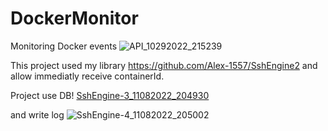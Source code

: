 # DockerMonitor
Monitoring Docker events
![API_10292022_215239](https://user-images.githubusercontent.com/104725261/200654733-89354fa7-c161-4cdf-b873-b22603f60245.png)

This project used my library https://github.com/Alex-1557/SshEngine2 and allow immediatly receive containerId.

Project use DB!
[SshEngine-3_11082022_204930](https://user-images.githubusercontent.com/104725261/200655065-8c172c7d-34e3-4c96-a556-29abcbb0cba5.png)

and write log
![SshEngine-4_11082022_205002](https://user-images.githubusercontent.com/104725261/200655136-3604da52-95c7-4f8e-9ac4-28199c6638fb.png)

